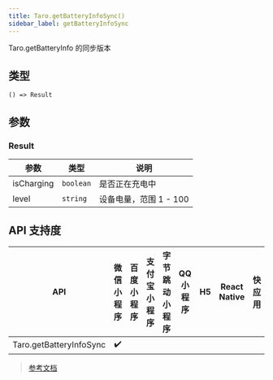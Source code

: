 ```yaml
---
title: Taro.getBatteryInfoSync()
sidebar_label: getBatteryInfoSync
---
```


Taro.getBatteryInfo 的同步版本

## 类型

```tsx
() => Result
```

## 参数

### Result

| 参数 | 类型 | 说明 |
| --- | --- | --- |
| isCharging | `boolean` | 是否正在充电中 |
| level | `string` | 设备电量，范围 1 - 100 |

## API 支持度

| API | 微信小程序 | 百度小程序 | 支付宝小程序 | 字节跳动小程序 | QQ 小程序 | H5 | React Native | 快应用 |
| :---: | :---: | :---: | :---: | :---: | :---: | :---: | :---: | :---: |
| Taro.getBatteryInfoSync | ✔️ |  |  |  |  |  |  |  |

> [参考文档](https://developers.weixin.qq.com/miniprogram/dev/api/device/battery/wx.getBatteryInfoSync.html)
